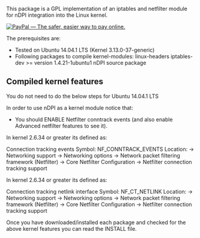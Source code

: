 This package is a GPL implementation of an iptables and netfilter module for
nDPI integration into the Linux kernel.

<a href="https://www.paypal.com/cgi-bin/webscr?cmd=_donations&business=4KDWWS2B2GBGQ&lc=BR&item_name=betolj%40gmail%2ecom" target="_blank"><img src="https://www.paypalobjects.com/en_US/i/btn/btn_donateCC_LG.gif" border="0" alt="PayPal — The safer, easier way to pay online."></a>


The prerequisites are:

- Tested on Ubuntu 14.04.1 LTS (Kernel 3.13.0-37-generic)
- Following packages to compile kernel-modules:
   linux-headers
   iptables-dev >= version 1.4.21-1ubuntu1
   nDPI source package


Compiled kernel features
------------------------

You do not need to do the below steps for Ubuntu 14.04.1 LTS

In order to use nDPI as a kernel module notice that:

- You should ENABLE Netfilter conntrack events (and also enable Advanced
  netfilter features to see it).

In kernel 2.6.34 or greater its defined as:

Connection tracking events
Symbol: NF_CONNTRACK_EVENTS
Location:
-> Networking support
 -> Networking options
  -> Network packet filtering framework (Netfilter)
   -> Core Netfilter Configuration
    -> Netfilter connection tracking support

In kernel 2.6.34 or greater its defined as:

Connection tracking netlink interface
Symbol: NF_CT_NETLINK
Location:
-> Networking support
 -> Networking options
  -> Network packet filtering framework (Netfilter)
   -> Core Netfilter Configuration
    -> Netfilter connection tracking support


Once you have downloaded/installed each package and checked for the above
kernel features you can read the INSTALL file.
